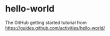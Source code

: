 # hello-world
The GitHub getting started tutorial from https://guides.github.com/activities/hello-world/
